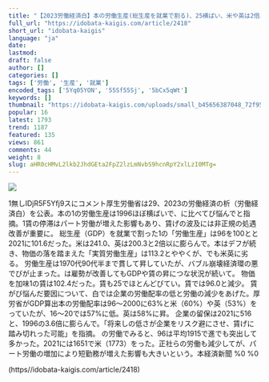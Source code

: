 ```yaml
---
title: "【2023労働経済白】本の労働生産(総生産を就業で割る)、25横ばい、米や英は2倍以にびる"
full_url: "https://idobata-kaigis.com/article/2418"
short_url: "idobata-kaigis"
language: "ja"
date: 
lastmod: 
draft: false
author: []
categories: []
tags: ['労働', '生産', '就業']
encoded_tags: ['5Yq05YON', '55Sf55Sj', '5bCx5qWt']
keywords: []
thumbnail: "https://idobata-kaigis.com/uploads/small_b45656387048_72f9584092.jpg"
popular: 16
latest: 1793
trend: 1187
featured: 135
views: 861
comments: 44
weight: 8
slug: aHR0cHMvL2lkb2JhdGEta2FpZ2lzLmNvbS9hcnRpY2xlLzI0MTg=
---
```


![](https://idobata-kaigis.com/uploads/small_b45656387048_72f9584092.jpg)

1無しIDjR5F5Yfj9スにコメント厚生労働省は29、2023の労働経済の析（労働経済白）を公表。本の1の労働生産は1996ほぼ横ばいで、に比べてび悩んでと指摘。1賃の停滞はパート労働が増えた影響もあり、賃げの波及には非正規の処遇改善が重要に。 総生産（GDP）を就業で割った1の「労働生産」は96を100とと2021に101.6だった。米は241.0、英は200.3と2倍以に膨らんで。本はデフが続き、物価の落を踏まえた「実質労働生産」は113.2とややくが、でも米英に劣る。 労働生産は1970代90代半まで貫して昇していたが、バブル崩壊経済環の悪でびが止まった。は雇勢が改善してもGDPや賃の昇につな状況が続いて。 物価を加味1の賃は102.4だった。賃も25でほとんどびてい。賃では96.0と減少。 賃がび悩んだ要因について、白では企業の労働配率の低と労働の減少をあげた。厚労省がGDP算出本の労働配率は96〜2000に63%と米（60%）や英（53%）をっていたが、16〜20では57%に低。英は58%に昇。 企業の留保は2021に516と、1996の3.6倍に膨らんで。「将来しの低さが企業をリスク避にさせ、賃げに踏み切れった可能」を指摘。 の労働でみると、96は平均1915で進でも突出して多かった。2021には1651で米（1773）をった。正社らの労働も減少してが、パート労働の増加により短勤務が増えた影響も大きいという。本経済新聞 %0 %0

(https//idobata-kaigis.com/article/2418)
